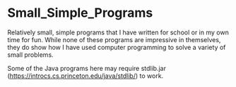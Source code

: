 # Small_Simple_Programs
Relatively small, simple programs that I have written for school or in my own time for fun.
While none of these programs are impressive in themselves, they do show how I have used computer programming to solve a variety of small problems.

Some of the Java programs here may require stdlib.jar (https://introcs.cs.princeton.edu/java/stdlib/) to work.
